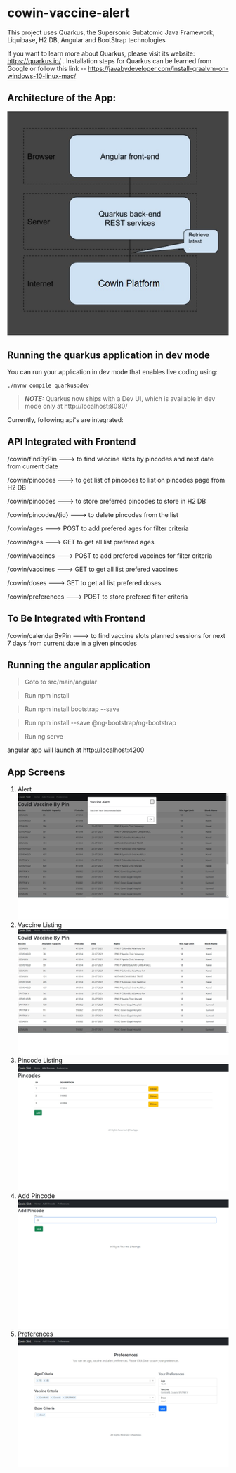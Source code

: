# cowin-vaccine-alert

This project uses Quarkus, the Supersonic Subatomic Java Framework, Liquibase, H2 DB, Angular and BootStrap technologies

If you want to learn more about Quarkus, please visit its website: https://quarkus.io/ .
Installation steps for Quarkus can be learned from Google or follow this link -- https://javabydeveloper.com/install-graalvm-on-windows-10-linux-mac/

## Architecture of the App:
![Architecture](https://github.com/navinkumarboddu/cowin-vaccine-alert/blob/master/Architecture.jpg?raw=true)

## Running the quarkus application in dev mode

You can run your application in dev mode that enables live coding using:
```shell script
./mvnw compile quarkus:dev
```

> **_NOTE:_**  Quarkus now ships with a Dev UI, which is available in dev mode only at http://localhost:8080/

Currently, following api's are integrated:
## API Integrated with Frontend
/cowin/findByPin ---> to find vaccine slots by pincodes and next date from current date

/cowin/pincodes ---> to get list of pincodes to list on pincodes page from H2 DB

/cowin/pincodes ---> to store preferred pincodes to store in H2 DB

/cowin/pincodes/{id} ---> to delete pincodes from the list

/cowin/ages ---> POST to add prefered ages for filter criteria

/cowin/ages ---> GET to get all list prefered ages

/cowin/vaccines ---> POST to add prefered vaccines for filter criteria

/cowin/vaccines ---> GET to get all list prefered vaccines

/cowin/doses ---> GET to get all list prefered doses

/cowin/preferences ---> POST to store prefered filter criteria

## To Be Integrated with Frontend
/cowin/calendarByPin ---> to find vaccine slots planned sessions for next 7 days from current date in a given pincodes


## Running the angular application
> Goto to src/main/angular

> Run npm install

> Run npm install bootstrap --save

> Run npm install --save @ng-bootstrap/ng-bootstrap

> Run ng serve

angular app will launch at http://localhost:4200

## App Screens

1. Alert ![Architecture](https://github.com/navinkumarboddu/cowin-vaccine-alert/blob/master/Vaccine-Alert.jpg?raw=true)
2. Vaccine Listing ![Architecture](https://github.com/navinkumarboddu/cowin-vaccine-alert/blob/master/Vaccine-Listing.jpg)
3. Pincode Listing ![Architecture](https://github.com/navinkumarboddu/cowin-vaccine-alert/blob/master/Pincode-Listing.jpg)
4. Add Pincode ![Architecture](https://github.com/navinkumarboddu/cowin-vaccine-alert/blob/master/Pincode-Add.jpg)
5. Preferences ![Architecture](https://github.com/navinkumarboddu/cowin-vaccine-alert/blob/master/Preferences.jpg)




